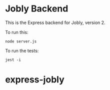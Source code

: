 # Jobly Backend

This is the Express backend for Jobly, version 2.

To run this:

    node server.js
    
To run the tests:

    jest -i
# express-jobly
